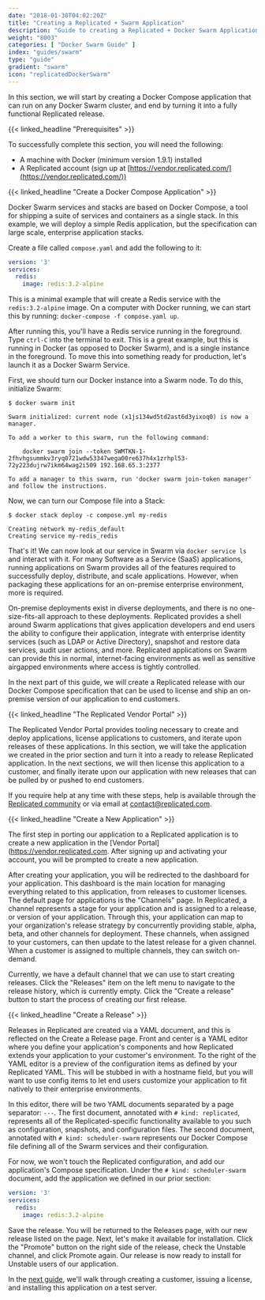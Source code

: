 ```yaml
---
date: "2018-01-30T04:02:20Z"
title: "Creating a Replicated + Swarm Application"
description: "Guide to creating a Replicated + Docker Swarm Application"
weight: "8003"
categories: [ "Docker Swarm Guide" ]
index: "guides/swarm"
type: "guide"
gradient: "swarm"
icon: "replicatedDockerSwarm"
---
```


In this section, we will start by creating a Docker Compose application that can run on any Docker Swarm cluster, and end by turning it into a fully functional Replicated release.

{{< linked_headline "Prerequisites" >}}

To successfully complete this section, you will need the following:

* A machine with Docker (minimum version 1.9.1) installed
* A Replicated account (sign up at [https://vendor.replicated.com/](https://vendor.replicated.com/))

{{< linked_headline "Create a Docker Compose Application" >}}

Docker Swarm services and stacks are based on Docker Compose, a tool for shipping a suite of services and containers as a single stack. In this example, we will deploy a simple Redis application, but the specification can large scale, enterprise application stacks.

Create a file called `compose.yaml` and add the following to it:

```yaml
version: '3'
services:
  redis:
    image: redis:3.2-alpine
```

This is a minimal example that will create a Redis service with the `redis:3.2-alpine` image. On a computer with Docker running, we can start this by running: `docker-compose -f compose.yaml up`. 

After running this, you'll have a Redis service running in the foreground. Type `ctrl-C` into the terminal to exit. This is a great example, but this is running in Docker (as opposed to Docker Swarm), and is a single instance in the foreground. To move this into something ready for production, let's launch it as a Docker Swarm Service.

First, we should turn our Docker instance into a Swarm node. To do this, initialize Swarm:

```shell
$ docker swarm init

Swarm initialized: current node (x1js134wd5td2ast6d3yixoq0) is now a manager.

To add a worker to this swarm, run the following command:

    docker swarm join --token SWMTKN-1-2fhvhgsummkv3ryq0721wdw53347wega00re637h4x1zrhpl53-72y223dujrw7ikm64wag2i509 192.168.65.3:2377

To add a manager to this swarm, run 'docker swarm join-token manager' and follow the instructions.
```

Now, we can turn our Compose file into a Stack:

```shell
$ docker stack deploy -c compose.yml my-redis

Creating network my-redis_default
Creating service my-redis_redis
```

That's it! We can now look at our service in Swarm via `docker service ls` and interact with it. For many Software as a Service (SaaS) applications, running applications on Swarm provides all of the features required to successfully deploy, distribute, and scale applications. However, when packaging these applications for an on-premise enterprise environment, more is required.

On-premise deployments exist in diverse deployments, and there is no one-size-fits-all approach to these deployments. Replicated provides a shell around Swarm applications that gives application developers and end users the ability to configure their application, integrate with enterprise identity services (such as LDAP or Active Directory), snapshot and restore data services, audit user actions, and more. Replicated applications on Swarm can provide this in normal, internet-facing environments as well as sensitive airgapped environments where access is tightly controlled.

In the next part of this guide, we will create a Replicated release with our Docker Compose specification that can be used to license and ship an on-premise version of our application to end customers.

{{< linked_headline "The Replicated Vendor Portal" >}}

The Replicated Vendor Portal provides tooling necessary to create and deploy applications, license applications to customers, and iterate upon releases of these applications. In this section, we will take the application we created in the prior section and turn it into a ready to release Replicated application. In the next sections, we will then license this application to a customer, and finally iterate upon our application with new releases that can be pulled by or pushed to end customers.

If you require help at any time with these steps, help is available through the [Replicated community](https://help.replicated.com/community) or via email at [contact@replicated.com](mailto:contact@replicated.com). 

{{< linked_headline "Create a New Application" >}}

The first step in porting our application to a Replicated application is to create a new application in the [Vendor Portal](https://vendor.replicated.com. After signing up and activating your account, you will be prompted to create a new application.

After creating your application, you will be redirected to the dashboard for your application. This dashboard is the main location for managing everything related to this application, from releases to customer licenses. The default page for applications is the "Channels" page. In Replicated, a channel represents a stage for your application and is assigned to a release, or version of your application. Through this, your application can map to your organization's release strategy by concurrently providing stable, alpha, beta, and other channels for deployment. These channels, when assigned to your customers, can then update to the latest release for a given channel. When a customer is assigned to multiple channels, they can switch on-demand.

Currently, we have a default channel that we can use to start creating releases. Click the "Releases" item on the left menu to navigate to the release history, which is currently empty. Click the "Create a release" button to start the process of creating our first release.

{{< linked_headline "Create a Release" >}}

Releases in Replicated are created via a YAML document, and this is reflected on the Create a Release page. Front and center is a YAML editor where you define your application's components and how Replicated extends your application to your customer's environment. To the right of the YAML editor is a preview of the configuration items as defined by your Replicated YAML. This will be stubbed in with a hostname field, but you will want to use config items to let end users customize your application to fit natively to their enterprise environments.

In this editor, there will be two YAML documents separated by a page separator: `---`. The first document, annotated with `# kind: replicated`, represents all of the Replicated-specific functionality available to you such as configuration, snapshots, and configuration files. The second document, annotated with `# kind: scheduler-swarm` represents our Docker Compose file defining all of the Swarm services and their configuration.

For now, we won't touch the Replicated configuration, and add our application's Compose specification. Under the `# kind: scheduler-swarm` document, add the application we defined in our prior section:

```yaml
version: '3'
services:
  redis:
    image: redis:3.2-alpine
```

Save the release. You will be returned to the Releases page, with our new release listed on the page. Next, let's make it available for installation. Click the "Promote" button on the right side of the release, check the Unstable channel, and click Promote again. Our release is now ready to install for Unstable users of our application.

In the [next guide](../install), we'll walk through creating a customer, issuing a license, and installing this application on a test server.
